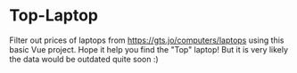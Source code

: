 # Top-Laptop
Filter out prices of laptops from https://gts.jo/computers/laptops using this basic Vue project. Hope it help you find the "Top" laptop! But it is very likely the data would be outdated quite soon :) 
